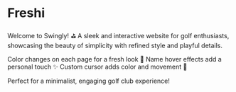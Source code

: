 # Freshi
 Welcome to Swingly! ⛳ A sleek and interactive website for golf enthusiasts, showcasing the beauty of simplicity with refined style and playful details. 
 
 Color changes on each page for a fresh look 🎨 
 Name hover effects add a personal touch ✨ 
 Custom cursor adds color and movement 🎯 
 
 Perfect for a minimalist, engaging golf club experience!
